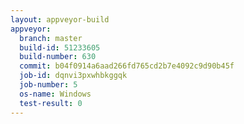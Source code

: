 ```yaml
---
layout: appveyor-build
appveyor:
  branch: master
  build-id: 51233605
  build-number: 630
  commit: b04f0914a6aad266fd765cd2b7e4092c9d90b45f
  job-id: dqnvi3pxwhbkggqk
  job-number: 5
  os-name: Windows
  test-result: 0
---
```

